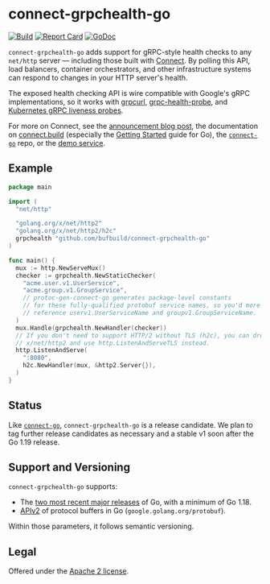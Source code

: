 connect-grpchealth-go
=====================

[![Build](https://github.com/bufbuild/connect-grpchealth-go/actions/workflows/ci.yaml/badge.svg?branch=main)](https://github.com/bufbuild/connect-grpchealth-go/actions/workflows/ci.yaml)
[![Report Card](https://goreportcard.com/badge/github.com/bufbuild/connect-grpchealth-go)](https://goreportcard.com/report/github.com/bufbuild/connect-grpchealth-go)
[![GoDoc](https://pkg.go.dev/badge/github.com/bufbuild/connect-grpchealth-go.svg)](https://pkg.go.dev/github.com/bufbuild/connect-grpchealth-go)

`connect-grpchealth-go` adds support for gRPC-style health checks to any
`net/http` server &mdash; including those built with [Connect][connect-go]. By
polling this API, load balancers, container orchestrators, and other
infrastructure systems can respond to changes in your HTTP server's health.

The exposed health checking API is wire compatible with Google's gRPC
implementations, so it works with [grpcurl], [grpc-health-probe], and
[Kubernetes gRPC liveness probes][k8s-liveness].

For more on Connect, see the [announcement blog post][blog], the documentation
on [connect.build][docs] (especially the [Getting Started] guide for Go), the
[`connect-go`][connect-go] repo, or the [demo service][demo].

## Example

```go
package main

import (
  "net/http"

  "golang.org/x/net/http2"
  "golang.org/x/net/http2/h2c"
  grpchealth "github.com/bufbuild/connect-grpchealth-go"
)

func main() {
  mux := http.NewServeMux()
  checker := grpchealth.NewStaticChecker(
    "acme.user.v1.UserService",
    "acme.group.v1.GroupService",
    // protoc-gen-connect-go generates package-level constants
    // for these fully-qualified protobuf service names, so you'd more likely
    // reference userv1.UserServiceName and groupv1.GroupServiceName.
  )
  mux.Handle(grpchealth.NewHandler(checker))
  // If you don't need to support HTTP/2 without TLS (h2c), you can drop
  // x/net/http2 and use http.ListenAndServeTLS instead.
  http.ListenAndServe(
    ":8080",
    h2c.NewHandler(mux, &http2.Server{}),
  )
}
```

## Status

Like [`connect-go`][connect-go], `connect-grpchealth-go` is a release
candidate. We plan to tag further release candidates as necessary and a stable
v1 soon after the Go 1.19 release.

## Support and Versioning

`connect-grpchealth-go` supports:

* The [two most recent major releases][go-support-policy] of Go, with a minimum
  of Go 1.18.
* [APIv2][] of protocol buffers in Go (`google.golang.org/protobuf`).

Within those parameters, it follows semantic versioning.

## Legal

Offered under the [Apache 2 license][license].

[APIv2]: https://blog.golang.org/protobuf-apiv2
[Getting Started]: https://connect.build/go/getting-started
[blog]: https://buf.build/blog/announcing-connect-a-better-grpc
[connect-go]: https://github.com/bufbuild/connect-go
[demo]: https://github.com/bufbuild/connect-demo
[docs]: https://connect.build
[docs]: https://connect.build
[go-support-policy]: https://golang.org/doc/devel/release#policy
[grpc-health-probe]: https://github.com/grpc-ecosystem/grpc-health-probe/
[grpcurl]: https://github.com/fullstorydev/grpcurl
[k8s-liveness]: https://kubernetes.io/docs/tasks/configure-pod-container/configure-liveness-readiness-startup-probes/#define-a-grpc-liveness-probe
[license]: https://github.com/bufbuild/connect-grpchealth-go/blob/main/LICENSE.txt
